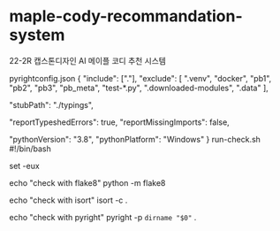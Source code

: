 # maple-cody-recommandation-system
22-2R 캡스톤디자인 AI 메이플 코디 추천 시스템



pyrightconfig.json
{
  "include": ["."],
  "exclude": [
    ".venv",
    "docker",
    "pb1",
    "pb2",
    "pb3",
    "pb_meta",
    "test-*.py",
    ".downloaded-modules",
    ".data"
  ],

  "stubPath": "./typings",

  "reportTypeshedErrors": true,
  "reportMissingImports": false,

  "pythonVersion": "3.8",
  "pythonPlatform": "Windows"
}
run-check.sh
#!/bin/bash

set -eux

echo "check with flake8"
python -m flake8

echo "check with isort"
isort -c .

echo "check with pyright"
pyright -p `dirname "$0"` .